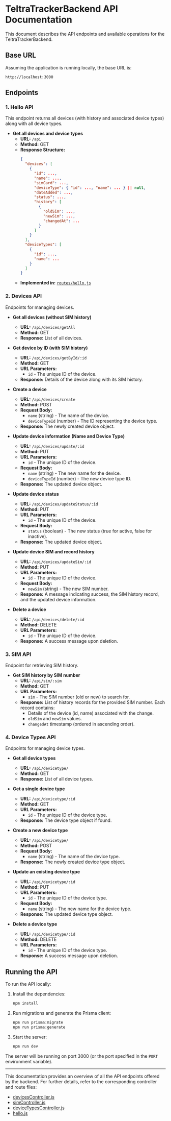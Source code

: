 # TeltraTrackerBackend API Documentation

This document describes the API endpoints and available operations for the TeltraTrackerBackend.

## Base URL

Assuming the application is running locally, the base URL is:

```
http://localhost:3000
```

## Endpoints

### 1. Hello API

This endpoint returns all devices (with history and associated device types) along with all device types.

-   **Get all devices and device types**
    -   **URL:** `/api`
    -   **Method:** GET
    -   **Response Structure:**
        ```json
        {
          "devices": [
            {
              "id": ...,
              "name": ...,
              "simCard": ...,
              "deviceType": { "id": ..., "name": ... } || null,
              "dateAdded": ...,
              "status": ...,
              "history": [
                {
                  "oldSim": ...,
                  "newSim": ...,
                  "changedAt": ...
                }
              ]
            }
          ],
          "deviceTypes": [
            {
              "id": ...,
              "name": ...
            }
          ]
        }
        ```
    -   **Implemented in:** [`routes/hello.js`](./routes/hello.js)

### 2. Devices API

Endpoints for managing devices.

-   **Get all devices (without SIM history)**

    -   **URL:** `/api/devices/getAll`
    -   **Method:** GET
    -   **Response:** List of all devices.

-   **Get device by ID (with SIM history)**

    -   **URL:** `/api/devices/getById/:id`
    -   **Method:** GET
    -   **URL Parameters:**
        -   `id` - The unique ID of the device.
    -   **Response:** Details of the device along with its SIM history.

-   **Create a device**

    -   **URL:** `/api/devices/create`
    -   **Method:** POST
    -   **Request Body:**
        -   `name` (string) - The name of the device.
        -   `deviceTypeId` (number) - The ID representing the device type.
    -   **Response:** The newly created device object.

-   **Update device information (Name and Device Type)**

    -   **URL:** `/api/devices/update/:id`
    -   **Method:** PUT
    -   **URL Parameters:**
        -   `id` - The unique ID of the device.
    -   **Request Body:**
        -   `name` (string) - The new name for the device.
        -   `deviceTypeId` (number) - The new device type ID.
    -   **Response:** The updated device object.

-   **Update device status**

    -   **URL:** `/api/devices/updateStatus/:id`
    -   **Method:** PUT
    -   **URL Parameters:**
        -   `id` - The unique ID of the device.
    -   **Request Body:**
        -   `status` (boolean) - The new status (true for active, false for inactive).
    -   **Response:** The updated device object.

-   **Update device SIM and record history**

    -   **URL:** `/api/devices/updateSim/:id`
    -   **Method:** PUT
    -   **URL Parameters:**
        -   `id` - The unique ID of the device.
    -   **Request Body:**
        -   `newSim` (string) - The new SIM number.
    -   **Response:** A message indicating success, the SIM history record, and the updated device information.

-   **Delete a device**
    -   **URL:** `/api/devices/delete/:id`
    -   **Method:** DELETE
    -   **URL Parameters:**
        -   `id` - The unique ID of the device.
    -   **Response:** A success message upon deletion.

### 3. SIM API

Endpoint for retrieving SIM history.

-   **Get SIM history by SIM number**
    -   **URL:** `/api/sim/:sim`
    -   **Method:** GET
    -   **URL Parameters:**
        -   `sim` - The SIM number (old or new) to search for.
    -   **Response:** List of history records for the provided SIM number. Each record contains:
        -   Details of the device (id, name) associated with the change.
        -   `oldSim` and `newSim` values.
        -   `changedAt` timestamp (ordered in ascending order).

### 4. Device Types API

Endpoints for managing device types.

-   **Get all device types**

    -   **URL:** `/api/devicetype/`
    -   **Method:** GET
    -   **Response:** List of all device types.

-   **Get a single device type**

    -   **URL:** `/api/devicetype/:id`
    -   **Method:** GET
    -   **URL Parameters:**
        -   `id` - The unique ID of the device type.
    -   **Response:** The device type object if found.

-   **Create a new device type**

    -   **URL:** `/api/devicetype/`
    -   **Method:** POST
    -   **Request Body:**
        -   `name` (string) - The name of the device type.
    -   **Response:** The newly created device type object.

-   **Update an existing device type**

    -   **URL:** `/api/devicetype/:id`
    -   **Method:** PUT
    -   **URL Parameters:**
        -   `id` - The unique ID of the device type.
    -   **Request Body:**
        -   `name` (string) - The new name for the device type.
    -   **Response:** The updated device type object.

-   **Delete a device type**
    -   **URL:** `/api/devicetype/:id`
    -   **Method:** DELETE
    -   **URL Parameters:**
        -   `id` - The unique ID of the device type.
    -   **Response:** A success message upon deletion.

## Running the API

To run the API locally:

1. Install the dependencies:

    ```sh
    npm install
    ```

2. Run migrations and generate the Prisma client:

    ```sh
    npm run prisma:migrate
    npm run prisma:generate
    ```

3. Start the server:

    ```sh
    npm run dev
    ```

The server will be running on port 3000 (or the port specified in the `PORT` environment variable).

---

This documentation provides an overview of all the API endpoints offered by the backend. For further details, refer to the corresponding controller and route files:

-   [devicesController.js](./controllers/devicesController.js)
-   [simController.js](./controllers/simController.js)
-   [deviceTypesController.js](./controllers/deviceTypesController.js)
-   [hello.js](./routes/hello.js)
